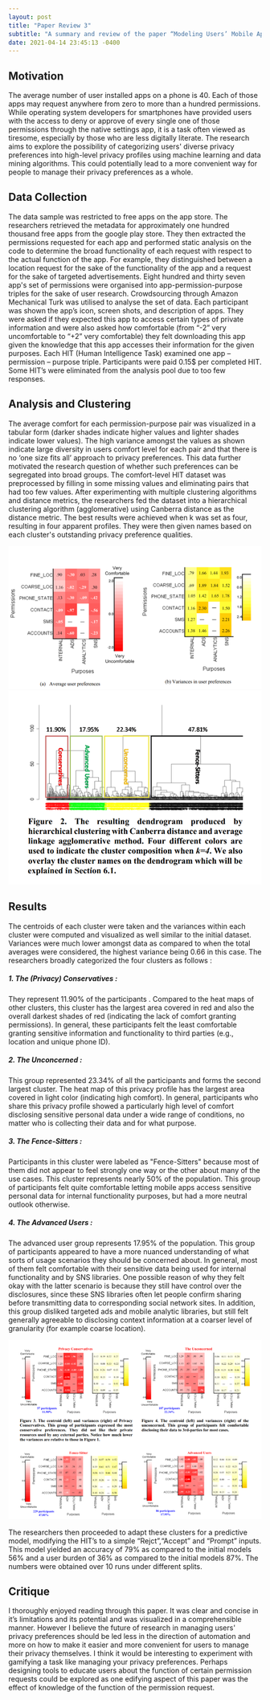 ```yaml
---
layout: post
title: "Paper Review 3"
subtitle: "A summary and review of the paper “Modeling Users’ Mobile App Privacy Preferences: Restoring Usability in a Sea of Permission Settings” presented by Jialiu Lin et al. at USENIX SOUPS 2014"
date: 2021-04-14 23:45:13 -0400
---
```

## Motivation
The average number of user installed apps on a phone is 40. Each of those apps may request anywhere from zero to more than a hundred permissions. While operating system developers for smartphones have provided users with the access to deny or approve of every single one of those permissions through the native settings app, it is a task often viewed as tiresome, especially by those who are less digitally literate. The research aims to explore the possibility of categorizing users' diverse privacy preferences into high-level privacy profiles using machine learning and data mining algorithms. This could potentially lead to a more convenient way for people to manage their privacy preferences as a whole.

## Data Collection
The data sample was restricted to free apps on the app store. The researchers retrieved the metadata for approximately one hundred thousand free apps from the google play store. They then extracted the permissions requested for each app and performed static analysis on the code to determine the broad functionality of each request with respect to the actual function of the app. For example, they distinguished between a location request for the sake of the functionality of the app and a request for the sake of targeted advertisements. Eight hundred and thirty seven app's set of permissions were organised into app-permission-purpose triples for the sake of user research. Crowdsourcing through Amazon Mechanical Turk was utilised to analyse the set of data. Each participant was shown the app’s icon, screen shots, and description of apps. They were asked if they expected this app to access certain types of private information and were also asked how comfortable (from “-2” very uncomfortable to “+2” very comfortable) they felt downloading this app given the knowledge that this app accesses their information for the given purposes. Each HIT (Human Intelligence Task) examined one app – permission – purpose triple. Participants were paid 0.15$ per completed HIT. Some HIT’s were eliminated from the analysis pool due to too few responses.

## Analysis and Clustering
The average comfort for each permission-purpose pair was visualized in a tabular form (darker shades indicate higher values and lighter shades indicate lower values). The high variance amongst the values as shown indicate large diversity in users comfort level for each pair and that there is no ‘one size fits all’ approach to privacy preferences. This data further motivated the research question of whether such preferences can be segregated into broad groups. The comfort-level HIT dataset was preprocessed by filling in some missing values and eliminating pairs that had too few values. After experimenting with multiple clustering algorithms and distance metrics, the researchers fed the dataset into a hierarchical clustering algorithm (agglomerative) using Canberra distance as the distance metric. The best results were achieved when k was set as four, resulting in four apparent profiles. They were then given names based on each cluster's outstanding privacy preference qualities.

<img src="/img/posts/PR31.jpg" alt="Pre Clustering Analysis" class = "center"/>

<img src="/img/posts/PR32.jpg" alt="Clusters" class = "center1"/>

## Results 
The centroids of each cluster were taken and the variances within each cluster were computed and visualized as well similar to the initial dataset. Variances were much lower amongst data as compared to when the total averages were considered, the highest variance being 0.66 in this case. The researchers broadly categorized the four clusters as follows :
##### 1. The (Privacy) Conservatives :
They represent 11.90% of the participants . Compared to the heat maps of other clusters, this cluster has the largest area covered in red and also the overall darkest shades of red (indicating the lack of comfort granting permissions). In general, these participants felt the least comfortable granting sensitive information and functionality to third parties (e.g., location and unique phone ID).
##### 2. The Unconcerned :
This group represented 23.34% of all the participants and forms the second largest cluster. The heat map of this privacy profile has the largest area covered in light color (indicating high comfort). In general, participants who share this privacy profile showed a particularly high level of comfort disclosing sensitive personal data under a wide range of conditions, no matter who is collecting their data and for what purpose.
##### 3. The Fence-Sitters :
Participants in this cluster were labeled  as "Fence-Sitters" because most of them did not appear to feel strongly one way or the other about many of the use cases. This cluster represents nearly 50% of the population. This group of participants felt quite comfortable letting mobile apps access sensitive personal data for internal functionality purposes, but had a more neutral outlook otherwise.
##### 4. The Advanced Users :
The advanced user group represents 17.95% of the population. This group of participants appeared to have a more nuanced understanding of what sorts of usage scenarios they should be concerned about. In general, most of them felt comfortable with their sensitive data being used for internal functionality and by SNS libraries. One possible reason of why they felt okay with the latter scenario is because they still have control over the disclosures, since these SNS libraries often let people confirm sharing before transmitting data to corresponding social network sites. In addition, this group disliked targeted ads and mobile analytic libraries, but still felt generally agreeable to disclosing context information at a coarser level of granularity (for example coarse location).

<img src="/img/posts/PR33.jpg" alt="Post Clustering Analysis" class = "center"/>

The researchers then proceeded to adapt these clusters for a predictive model, modifying the HIT’s to a simple “Rejct”,“Accept” and “Prompt” inputs. This model yielded an accuracy of 79% as compared to the initial models 56% and a user burden of 36% as compared to the initial models 87%. The numbers were obtained over 10 runs under different splits.

## Critique 
I thoroughly enjoyed reading through this paper. It was clear and concise in it’s limitations and its potential and was visualized in a comprehensible manner. However I believe the future of research in managing users' privacy preferences should be led less in the direction of automation  and more on how to make it easier and more convenient for users to manage their privacy themselves. I think it would be interesting to experiment with gamifying a task like managing your privacy preferences. Perhaps designing tools to educate users about the function of certain permission requests could be explored as one edifying aspect of this paper was the effect of knowledge of the function of the permission request.





